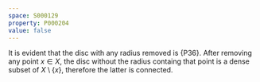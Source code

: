 ```yaml
---
space: S000129
property: P000204
value: false
---
```


It is evident that the disc with any radius removed
is {P36}. After removing any point $x\in X$,
the disc without the radius containg that point is a dense
subset of $X\setminus\{x\}$, therefore the latter is connected.
